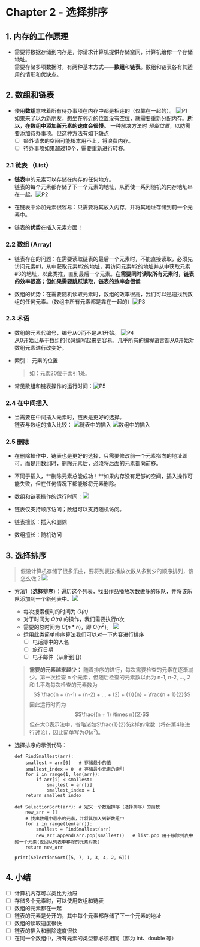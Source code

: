 # Chapter 2 - 选择排序

## 1. 内存的工作原理

* 需要将数据存储到内存是，你请求计算机提供存储空间，计算机给你一个存储地址。  
  需要存储多项数据时，有两种基本方式——**数组**和**链表**。数组和链表各有其适用的情形和优缺点。

## 2. 数组和链表

* 使用**数组**意味着所有待办事项在内存中都是相连的（仅靠在一起的）。
![P1](2022-01-28-12-13-01.png "数组示意图")  
    如果来了以为新朋友，想坐在邻近的位置没有空位，就需要重新分配内存。**所以，在数组中添加新元素的速度会很慢。**
    一种解决方法时 _预留位置_，以防需要添加待办事项。但这种方法有如下缺点
  * [ ] 额外请求的空间可能根本用不上，将浪费内存。
  * [ ] 待办事项如果超过10个，需要重新进行转移。

### 2.1 链表 （List）

* **链表**中的元素可以存储在内存的任何地方。  
  链表的每个元素都存储了下一个元素的地址，从而使一系列随机的内存地址串在一起。![P2](2022-01-28-12-25-20.png "穿在一起的内存地址")

* 在链表中添加元素很容易：只需要将其放入内存，并将其地址存储到前一个元素中。
* 链表的**优势**在插入元素方面！

### 2.2 数组 (Array)

* 链表存在的问题：在需要读取链表的最后一个元素时，不能直接读取，必须先访问元素#1，从中获取元素#2的地址，再访问元素#2的地址并从中获取元素#3的地址，以此类推，直到最后一个元素。**在需要同时读取所有元素时，链表的效率很高；但如果需要跳跃读取，链表的效率会很低**

* 数组的优势：在需要随机读取元素时，数组的效率很高，我们可以迅速找到数组的任何元素。（数组中所有元素都是靠在一起的）![P3](2022-01-28-12-33-38.png "通过数组读取第5个元素")

### 2.3 术语

* 数组的元素代编号，编号从0而不是从1开始。  ![P4](2022-01-28-13-45-54.png "元素的编号")  
  从0开始让基于数组的代码编写起来更容易。几乎所有的编程语言都从0开始对数组元素进行改变好。

* 索引： 元素的位置
  > 如：元素20位于索引1处。

* 常见数组和链表操作的运行时间：![P5](2022-01-28-13-48-04.png)

### 2.4 在中间插入

* 当需要在中间插入元素时，链表是更好的选择。  
  链表与数组的插入比较：
  ![](2022-01-28-13-55-13.png "链表中的插入")
  ![](2022-01-28-13-55-36.png "数组中的插入")

### 2.5 删除

* 在删除操作中，链表也是更好的选择，只需要修改前一个元素指向的地址即可。而是用数组时，删除元素后，必须将后面的元素都向前移。

* 不同于插入，**删除元素总能成功！**如果内存没有足够的空间，插入操作可能失败，但在任何情况下都能够将元素删除。

* 数组和链表操作的运行时间：![](2022-01-28-14-08-00.png)

* 链表仅支持顺序访问；数组可以支持随机访问。

* 链表擅长：插入和删除
* 数组擅长：随机访问

## 3. 选择排序

> 假设计算机存储了很多乐曲，要将列表按播放次数从多到少的顺序排列，该怎么做？![](2022-01-28-14-20-19.png)

* 方法1（**选择排序**）：遍历这个列表，找出作品播放次数做多的乐队，并将该乐队添加到一个新列表中。![](2022-01-28-14-21-26.png)
  * 每次搜索便利的时间为 _O(n)_
  * 对于时间为 _O(n)_ 的操作，我们需要执行n次
  * 需要的总时间为 $O(n * n)$，即 $O(n^2)$。
      ![](2022-01-28-14-26-20.png)
  * 运用此类简单排序算法我们可以对一下内容进行排序
    * [ ] 电话簿中的人名
    * [ ] 旅行日期
    * [ ] 电子邮件（从新到旧）

  > **需要的元素越来越少：** 随着排序的进行，每次需要检查的元素在逐渐减少。第一次检查 n 个元素，但随后检查的元素数以此为 n-1, n-2, ..., 2 和 1.平均每次检查的元素数为
  > $$
  \frac{n + (n-1) + (n-2) + ... + (2) + (1)}{n} = \frac{n + 1}{2}$$
  > 因此运行时间为
  > $$\frac{(n + 1) \times n}{2}$$
  > 但在大O表示法中，省略诸如$\frac{1}{2}$这样的常数（将在第4张进行讨论），因此简单写为$O (n^2)$。

* 选择排序的示例代码：
  ```
  def FindSmallest(arr):
      smallest = arr[0]   # 存储最小的值
      smallest_index = 0  # 存储最小元素的索引
      for i in range(1, len(arr)):
          if arr[i] < smallest:
              smallest = arr[i]
              smallest_index = i
      return smallest_index

  def SelectionSort(arr): # 定义一个数组排序（选择排序）的函数
      new_arr = []
      # 找出数组中最小的元素，并将其加入到新数组中
      for i in range(len(arr)):
          smallest = FindSmallest(arr)
          new_arr.append(arr.pop(smallest))   # list.pop 用于移除列表中的一个元素(返回从列表中移除的元素对象)
      return new_arr  

  print(SelectionSort([5, 7, 1, 3, 4, 2, 6]))
  ```

## 4. 小结

- [ ] 计算机内存可以类比为抽屉
- [ ] 存储多个元素时，可以使用数组和链表
- [ ] 数组的元素都在一起
- [ ] 链表的元素是分开的，其中每个元素都存储了下一个元素的地址
- [ ] 数组的读取速度很快
- [ ] 链表的插入和删除速度很快
- [ ] 在同一个数组中，所有元素的类型都必须相同（都为 int、double 等）